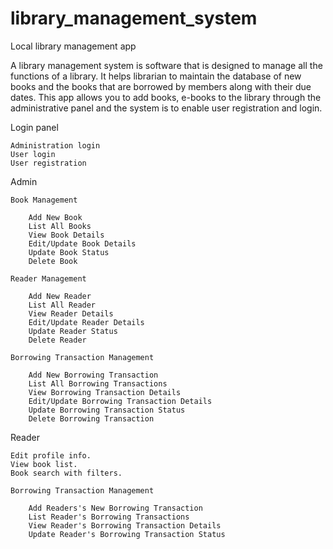 # library_management_system
Local library management app

A library management system is software that is designed to manage all the functions of a library.
It helps librarian to maintain the database of new books and the books that are borrowed by members along with their due dates.
This app allows you to add books, e-books to the library through
the administrative panel and the system is to enable user registration and login.

Login panel

    Administration login
    User login
    User registration

Admin

    Book Management

        Add New Book
        List All Books
        View Book Details
        Edit/Update Book Details
        Update Book Status
        Delete Book

    Reader Management

        Add New Reader
        List All Reader
        View Reader Details
        Edit/Update Reader Details
        Update Reader Status
        Delete Reader

    Borrowing Transaction Management

        Add New Borrowing Transaction
        List All Borrowing Transactions
        View Borrowing Transaction Details
        Edit/Update Borrowing Transaction Details
        Update Borrowing Transaction Status
        Delete Borrowing Transaction

    
Reader

    Edit profile info.
    View book list.
    Book search with filters.

    Borrowing Transaction Management
        
        Add Readers's New Borrowing Transaction
        List Reader's Borrowing Transactions
        View Reader's Borrowing Transaction Details
        Update Reader's Borrowing Transaction Status


